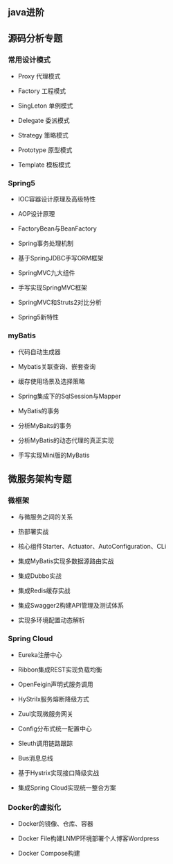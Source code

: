 ## java进阶

## 源码分析专题

### 常用设计模式

* Proxy 代理模式

* Factory 工程模式

* SingLeton 单例模式

* Delegate 委派模式

* Strategy 策略模式

* Prototype 原型模式

* Template 模板模式


### Spring5

* IOC容器设计原理及高级特性

* AOP设计原理

* FactoryBean与BeanFactory

* Spring事务处理机制

* 基于SpringJDBC手写ORM框架

* SpringMVC九大组件

* 手写实现SpringMVC框架

* SpringMVC和Struts2对比分析

* Spring5新特性

### myBatis

* 代码自动生成器

* Mybatis关联查询、嵌套查询

* 缓存使用场景及选择策略

* Spring集成下的SqlSession与Mapper

* MyBatis的事务

* 分析MyBaits的事务

* 分析MyBatis的动态代理的真正实现

* 手写实现Mini版的MyBatis

## 微服务架构专题

### 微框架

* 与微服务之间的关系

* 热部署实战

* 核心组件Starter、Actuator、AutoConfiguration、CLi

* 集成MyBatis实现多数据源路由实战

* 集成Dubbo实战

* 集成Redis缓存实战

* 集成Swagger2构建API管理及测试体系

* 实现多环境配置动态解析

### Spring Cloud

* Eureka注册中心

* Ribbon集成REST实现负载均衡

* OpenFeigin声明式服务调用

* HyStrilx服务熔断降级方式

* Zuul实现微服务网关

* Config分布式统一配置中心

* Sleuth调用链路跟踪

* Bus消息总线

* 基于Hystrix实现接口降级实战

* 集成Spring Cloud实现统一整合方案

### Docker的虚拟化

* Docker的镜像、仓库、容器

* Docker File构建LNMP环境部署个人博客Wordpress

* Docker Compose构建


